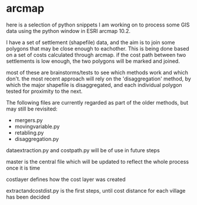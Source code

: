 arcmap
======

here is a selection of python snippets I am working on to process some GIS data using the python window in ESRI arcmap 10.2.

I have a set of settlement (shapefile) data, and the aim is to join some polygons that may be close enough to eachother. This is being done based on a set of costs calculated through arcmap. if the cost path between two settlements is low enough, the two polygons will be marked and joined. 


most of these are brainstorms/tests to see which methods work and which don't.
the most recent approach will rely on the 'disaggregation' method, by which the major shapefile is disaggregated, and each individual polygon tested for proximity to the next. 

The following files are currently regarded as part of the older methods, but may still be revisited:
- mergers.py
- movingvariable.py
- retabling.py
- disaggregation.py

dataextraction.py and costpath.py will be of use in future steps

master is the central file which will be updated to reflect the whole process once it is time 

costlayer defines how the cost layer was created

extractandcostdist.py is the first steps, until cost distance for each village has been decided
